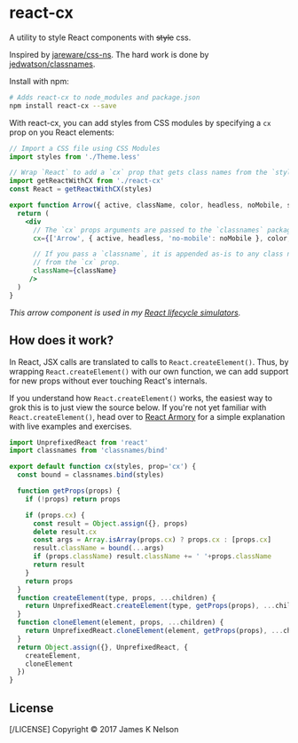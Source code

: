 # react-cx

A utility to style React components with ~~style~~ css.

Inspired by [jareware/css-ns](https://github.com/jareware/css-ns). The hard work is done by [jedwatson/classnames](https://github.com/JedWatson/classnames).

Install with npm:

```sh
# Adds react-cx to node_modules and package.json
npm install react-cx --save
```

With react-cx, you can add styles from CSS modules by specifying a `cx` prop on you React elements:

```jsx
// Import a CSS file using CSS Modules
import styles from './Theme.less'

// Wrap `React` to add a `cx` prop that gets class names from the `styles`
import getReactWithCX from './react-cx'
const React = getReactWithCX(styles)

export function Arrow({ active, className, color, headless, noMobile, style, length=1 }) {
  return (
    <div
      // The `cx` props arguments are passed to the `classnames` package
      cx={['Arrow', { active, headless, 'no-mobile': noMobile }, color, 'length-'+length]}

      // If you pass a `classname`, it is appended as-is to any class names
      // from the `cx` prop.
      className={className}
     />
  )
}
```

*This arrow component is used in my [React lifecycle simulators](https://reactarmory.com/guides/lifecycle-simulators).*

## How does it work?

In React, JSX calls are translated to calls to `React.createElement()`. Thus, by wrapping `React.createElement()` with our own function, we can add support for new props without ever touching React's internals.

If you understand how `React.createElement()` works, the easiest way to grok this is to just view the source below. If you're not yet familiar with `React.createElement()`, head over to [React Armory](https://reactarmory.com/guides/learn-react-by-itself/react-basics) for a simple explanation with live examples and exercises.

```js
import UnprefixedReact from 'react'
import classnames from 'classnames/bind'

export default function cx(styles, prop='cx') {
  const bound = classnames.bind(styles)

  function getProps(props) {
    if (!props) return props

    if (props.cx) {
      const result = Object.assign({}, props)
      delete result.cx
      const args = Array.isArray(props.cx) ? props.cx : [props.cx]
      result.className = bound(...args)
      if (props.className) result.className += ' '+props.className
      return result
    }
    return props
  }
  function createElement(type, props, ...children) {
    return UnprefixedReact.createElement(type, getProps(props), ...children)
  }
  function cloneElement(element, props, ...children) {
    return UnprefixedReact.cloneElement(element, getProps(props), ...children)
  }
  return Object.assign({}, UnprefixedReact, {
    createElement,
    cloneElement
  })
}
```

## License

[/LICENSE] Copyright &copy; 2017 James K Nelson